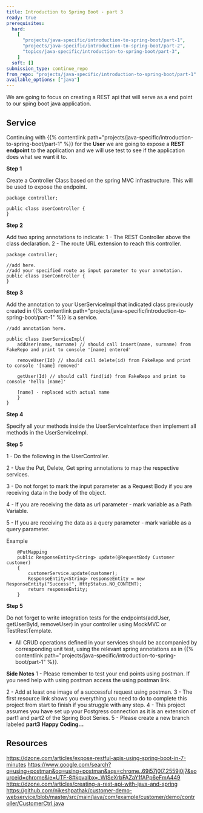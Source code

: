```yaml
---
title: Introduction to Spring Boot - part 3
ready: true
prerequisites:
  hard:
    [
      "projects/java-specific/introduction-to-spring-boot/part-1",
      "projects/java-specific/introduction-to-spring-boot/part-2",
      "topics/java-specific/introduction-to-spring-boot/part-3",
    ]
  soft: []
submission_type: continue_repo
from_repo: "projects/java-specific/introduction-to-spring-boot/part-1"
available_options: ["java"]
---
```


We are going to focus on creating a REST api that will serve as a end point to our sping boot java application.

## Service

Continuing with {{% contentlink path="projects/java-specific/introduction-to-spring-boot/part-1" %}} for the **User** we are going to expose a **REST endpoint** to the application and we will use test to see if the application does what we want it to.

**Step 1**

Create a Controller Class based on the spring MVC infrastructure. This will be used to expose the endpoint.

```
package controller;

public class UserController {
}
```

**Step 2**

Add two spring annotations to indicate:
1 - The REST Controller above the class declaration.
2 - The route URL extension to reach this controller.

```
package controller;

//add here.
//add your specified route as input parameter to your annotation.
public class UserController {
}
```

**Step 3**

Add the annotation to your UserServiceImpl that indicated class previously created in {{% contentlink path="projects/java-specific/introduction-to-spring-boot/part-1" %}} is a service.

```
//add annotation here.

public class UserServiceImpl{
    addUser(name, surname) // should call insert(name, surname) from FakeRepo and print to console '[name] entered'

	removeUser(Id) // should call delete(id) from FakeRepo and print to console '[name] removed'

	getUser(Id) // should call find(id) from FakeRepo and print to console 'hello [name]'

	[name] - replaced with actual name
    }
}

```

**Step 4**

Specify all your methods inside the UserServiceInterface then implement all methods in the UserServiceImpl.

**Step 5**

1 - Do the following in the UserController.

2 - Use the Put, Delete, Get spring annotations to map the respective services.

3 - Do not forget to mark the input parameter as a Request Body if you are receiving data in the body of the object.

4 - If you are receiving the data as url parameter - mark variable as a Path Variable.

5 - If you are receiving the data as a query parameter - mark variable as a query parameter.

Example

```
	@PutMapping
    public ResponseEntity<String> update(@RequestBody Customer customer)
    {
        customerService.update(customer);
        ResponseEntity<String> responseEntity = new ResponseEntity("Success!", HttpStatus.NO_CONTENT);
        return responseEntity;
    }

```

**Step 5**

Do not forget to write integration tests for the endpoints(addUser, getUserById, removeUser) in your controller using MockMVC or TestRestTemplate.

- All CRUD operations defined in your services should be accompanied by corresponding unit test,
  using the relevant spring annotations as in {{% contentlink path="projects/java-specific/introduction-to-spring-boot/part-1" %}}.

**Side Notes**
1 - Please remember to test your end points using postman. If you need help with using postman access the using postman link.

2 - Add at least one image of a successful request using postman.
3 - The first resource link shows you everything you need to do to complete this project from start to finish if you struggle with any step.
4 - This project assumes you have set up your Postgress connection as it is an extension of part1 and part2 of the Spring Boot Series.
5 - Please create a new branch labeled **part3**
**Happy Coding...**

## Resources

https://dzone.com/articles/expose-restful-apis-using-spring-boot-in-7-minutes
https://www.google.com/search?q=using+postman&oq=using+postman&aqs=chrome..69i57j0l7.2559j0j7&sourceid=chrome&ie=UTF-8#kpvalbx=_WISeXrbFAZaY1fAPp6eFmA449
https://dzone.com/articles/creating-a-rest-api-with-java-and-spring
https://github.com/nikeshpathak/customer-demo-webservice/blob/master/src/main/java/com/example/customer/demo/controller/CustomerCtrl.java
